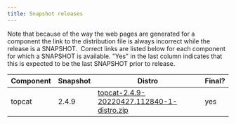 ```yaml
---
title: Snapshot releases
---
```


Note that because of the way the web pages are generated for a component
the link to the distribution file is always incorrect while the release
is a SNAPSHOT.  Correct links are listed below for each component for
which a SNAPSHOT is available. "Yes" in the last column indicates that
this is expected to be the last SNAPSHOT prior to release.

| Component        | Snapshot | Distro                                                                                                                                                                                         | Final? |
| ---------------- | -------- | ---------------------------------------------------------------------------------------------------------------------------------------------------------------------------------------------- | ------ |
| topcat      | 2.4.9    | [ topcat-2.4.9-20220427.112840-1-distro.zip ](https://repo.icatproject.org/repo/org/icatproject/topcat/2.4.9-SNAPSHOT/topcat-2.4.9-20220427.112840-1-distro.zip)                | yes    |
